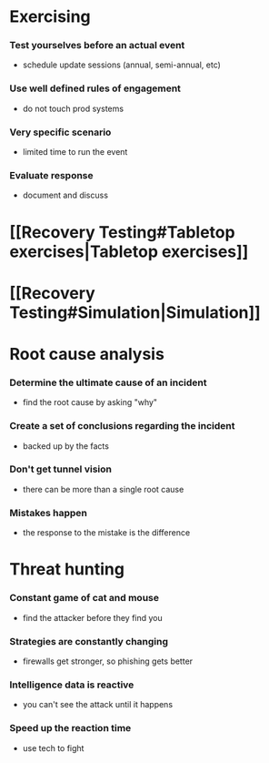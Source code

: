 # Exercising
### Test yourselves before an actual event
- schedule update sessions (annual, semi-annual, etc)
### Use well defined rules of engagement
- do not touch prod systems
### Very specific scenario
- limited time to run the event
### Evaluate response
- document and discuss
# [[Recovery Testing#Tabletop exercises|Tabletop exercises]]
# [[Recovery Testing#Simulation|Simulation]]
# Root cause analysis
### Determine the ultimate cause of an incident
- find the root cause by asking "why"
### Create a set of conclusions regarding the incident
- backed up by the facts
### Don't get tunnel vision
- there can be more than a single root cause
### Mistakes happen
- the response to the mistake is the difference
# Threat hunting
### Constant game of cat and mouse
- find the attacker before they find you
### Strategies are constantly changing
- firewalls get stronger, so phishing gets better
### Intelligence data is reactive
- you can't see the attack until it happens
### Speed up the reaction time
- use tech to fight